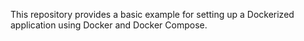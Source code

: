 This repository provides a basic example for setting up a Dockerized application using Docker and Docker Compose.
